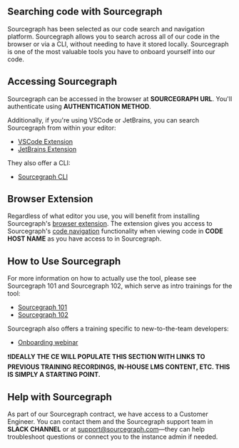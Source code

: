 ## Searching code with Sourcegraph

Sourcegraph has been selected as our code search and navigation platform. Sourcegraph allows you to search across all of our code in the browser or via a CLI, without needing to have it stored locally. Sourcegraph is one of the most valuable tools you have to onboard yourself into our code. 

## Accessing Sourcegraph

Sourcegraph can be accessed in the browser at **SOURCEGRAPH URL**. You'll authenticate using **AUTHENTICATION METHOD**.

Additionally, if you're using VSCode or JetBrains, you can search Sourcegraph from within your editor:

* [VSCode Extension](https://marketplace.visualstudio.com/items?itemName=sourcegraph.sourcegraph)
* [JetBrains Extension](https://plugins.jetbrains.com/plugin/9682-sourcegraph)

They also offer a CLI:

* [Sourcegraph CLI](https://docs.sourcegraph.com/cli)

## Browser Extension

Regardless of what editor you use, you will benefit from installing Sourcegraph's [browser extension](https://docs.sourcegraph.com/integration/browser_extension). The extension gives you access to Sourcegraph's [code navigation](https://docs.sourcegraph.com/code_intelligence) functionality when viewing code in **CODE HOST NAME** as you have access to in Sourcegraph.

## How to Use Sourcegraph

For more information on how to actually use the tool, please see Sourcegraph 101 and Sourcegraph 102, which serve as intro trainings for the tool:

* [Sourcegraph 101](https://github.com/sourcegraph/customer-training/blob/main/trainings/sourcegraph-101/lms.md)
* [Sourcegraph 102](https://github.com/sourcegraph/customer-training/blob/main/trainings/sourcegraph-102/lms.md)

Sourcegraph also offers a training specific to new-to-the-team developers:

* [Onboarding webinar](https://github.com/sourcegraph/customer-training/blob/main/trainings/dev-onboarding-webinar/lms.md)

❗**IDEALLY THE CE WILL POPULATE THIS SECTION WITH LINKS TO PREVIOUS TRAINING RECORDINGS, IN-HOUSE LMS CONTENT, ETC. THIS IS SIMPLY A STARTING POINT.**

## Help with Sourcegraph

As part of our Sourcegraph contract, we have access to a Customer Engineer. You can contact them and the Sourcegraph support team in **SLACK CHANNEL** or at support@sourcegraph.com—they can help troubleshoot questions or connect you to the instance admin if needed. 
